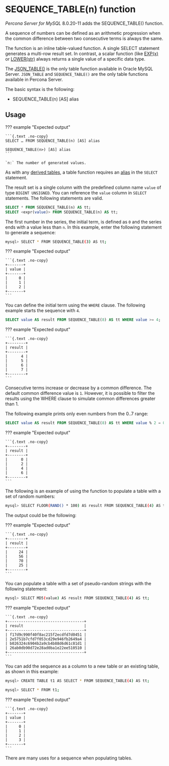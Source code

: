 # SEQUENCE_TABLE(n) function

*Percona Server for MySQL* 8.0.20-11 adds the SEQUENCE_TABLE() function.

A sequence of numbers can be defined as an arithmetic progression when the common difference between two consecutive terms is always the same.

The function is an inline table-valued function. A single SELECT statement generates a multi-row result set. In contrast, a scalar function (like [EXP(x)](https://dev.mysql.com/doc/refman/8.0/en/mathematical-functions.html#function_exp) or [LOWER(str)](https://dev.mysql.com/doc/refman/8.0/en/string-functions.html#function_lower) always  returns a single value of a specific data type.

The [JSON_TABLE()](https://dev.mysql.com/doc/refman/8.0/en/json-table-functions.html) is the only table function available in Oracle MySQL Server. `JSON_TABLE` and `SEQUENCE_TABLE()` are the only table functions available in Percona Server.

The basic syntax is the following:


* SEQUENCE_TABLE(n) [AS] alias

## Usage

??? example "Expected output"

    ```{.text .no-copy}
    SELECT … FROM SEQUENCE_TABLE(n) [AS] alias

    SEQUENCE_TABLE(n>) [AS] alias
    ```

    `n:` The number of generated values.

As with any [derived tables](https://dev.mysql.com/doc/refman/8.0/en/derived-tables.html), a table function requires an [alias](https://dev.mysql.com/doc/refman/8.0/en/identifiers.html) in the `SELECT` statement.

The result set is a single column with the predefined column name `value` of type `BIGINT UNSIGNED`. You can reference the `value` column in `SELECT` statements. The following statements are valid.

```sql
SELECT * FROM SEQUENCE_TABLE(n) AS tt;
SELECT <expr(value)> FROM SEQUENCE_TABLE(n) AS tt;
```

The first number in the series, the initial term, is defined as `0` and the series ends with a value less than `n`. In this example, enter the following statement to generate a sequence:

```{.bash data-prompt="mysql>"}
mysql> SELECT * FROM SEQUENCE_TABLE(3) AS tt;
```

??? example "Expected output"

    ```{.text .no-copy}
    +-------+
    | value |
    +-------+
    |     0 |
    |     1 |
    |     2 |
    +-------+
    ```

You can define the initial term using the `WHERE` clause. The following example starts the sequence with `4`.

```sql
SELECT value AS result FROM SEQUENCE_TABLE(8) AS tt WHERE value >= 4;
```

??? example "Expected output"

    ```{.text .no-copy}
    +--------+
    | result |
    +--------+
    |      4 |
    |      5 |
    |      6 |
    |      7 |
    +--------+
    ```

Consecutive terms increase or decrease by a common difference. The default common difference value is `1`. However, it is possible to filter the results using the WHERE clause to simulate common differences greater than 1.

The following example prints only even numbers from the 0..7 range:

```sql
SELECT value AS result FROM SEQUENCE_TABLE(8) AS tt WHERE value % 2 = 0;
```

??? example "Expected output"

    ```{.text .no-copy}
    +--------+
    | result |
    +--------+
    |      0 |
    |      2 |
    |      4 |
    |      6 |
    +--------+
    ```

The following is an example of using the function to populate a table with a set of random numbers:

```{.bash data-prompt="mysql>"}
mysql> SELECT FLOOR(RAND() * 100) AS result FROM SEQUENCE_TABLE(4) AS tt;
```

The output could be the following:

??? example "Expected output"

    ```{.text .no-copy}
    +--------+
    | result |
    +--------+
    |     24 |
    |     56 |
    |     70 |
    |     25 |
    +--------+
    ```

You can populate a table with a set of pseudo-random strings with the following statement:

```{.bash data-prompt="mysql>"}
mysql> SELECT MD5(value) AS result FROM SEQUENCE_TABLE(4) AS tt;
```

??? example "Expected output"

    ```{.text .no-copy}
    +----------------------------------+
    | result                           |
    +----------------------------------+
    | f17d9c990f40f8ac215f2ecdfd7d0451 |
    | 2e5751b7cfd7f053cd29e946fb2649a4 |
    | b026324c6904b2a9cb4b88d6d61c81d1 |
    | 26ab0db90d72e28ad0ba1e22ee510510 |
    +----------------------------------+
    ```

You can add the sequence as a column to a new table or an existing table, as shown in this example:

```{.bash data-prompt="mysql>"}
mysql> CREATE TABLE t1 AS SELECT * FROM SEQUENCE_TABLE(4) AS tt;

mysql> SELECT * FROM t1;
```

??? example "Expected output"

    ```{.text .no-copy}
    +-------+
    | value |
    +-------+
    |     0 |
    |     1 |
    |     2 |
    |     3 |
    +-------+
    ```

There are many uses for a sequence when populating tables.
